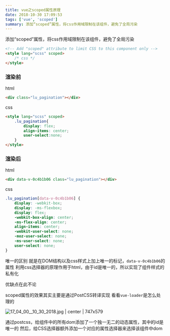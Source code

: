 ```yaml
---
title: vue之scoped属性原理
date: 2018-10-30 17:09:53
tags: ['vue', 'scoped']
summary: 添加“scoped”属性，将css作用域限制在该组件，避免了全局污染
---
```

添加“scoped”属性，将css作用域限制在该组件，避免了全局污染
```html
<!-- Add "scoped" attribute to limit CSS to this component only -->
<style lang="scss" scoped>
    /* css */
</style>
```

### 渲染前
html
```html
<div class="lu_pagination"></div>
```
css
```html
<style lang="scss" scoped>
    .lu_pagination{
        display: flex;
        align-items: center;
        user-select:none;
    }
</style>
```

### 渲染后
html
```html
<div data-v-0c4b1b06 class="lu_pagination"></div>
```
css
```css
.lu_pagination[data-v-0c4b1b06] {
    display: -webkit-box;
    display: -ms-flexbox;
    display: flex;
    -webkit-box-align: center;
    -ms-flex-align: center;
    align-items: center;
    -webkit-user-select: none;
    -moz-user-select: none;
    -ms-user-select: none;
    user-select: none;
}
```

唯一的区别
就是在DOM结构以及css样式上加上唯一的标记，`data-v-0c4b1b06`的属性
利用css选择器的原理作用于html，由于id是唯一的，所以实现了组件样式的私有化

优缺点在此不论

scoped属性的效果其实主要是通过PostCSS转译实现
看看`vue-loader`是怎么处理的


![17_04_00__10_30_2018.jpg | center | 747x579](https://cdn.nlark.com/yuque/0/2018/jpeg/115449/1540890286881-90d86ab6-4022-4d9e-adcd-e76f24392b60.jpeg "")

通过postcss，给组件中的所有dom添加了一个独一无二的动态属性，其中的id是唯一的
然后，给CSS选择器额外添加一个对应的属性选择器来选择该组件中dom
